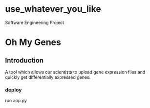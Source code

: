 # use_whatever_you_like
Software Engineering Project
# Oh My Genes
## Introduction
A tool which allows our scientists to upload gene expression files and quickly get differentially expressed genes.

### deploy
run app.py
